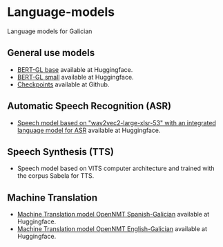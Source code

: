 # Language-models
Language models for Galician

## General use models
+ [BERT-GL base](https://huggingface.co/marcosgg/bert-base-gl-cased) available at Huggingface.
+ [BERT-GL small](https://huggingface.co/marcosgg/bert-small-gl-cased) available at Huggingface. 
+ [Checkpoints](https://github.com/marcospln/galician_bert_checkpoints) available at Github.

## Automatic Speech Recognition (ASR)
+ [Speech model based on "wav2vec2-large-xlsr-53" with an integrated language model for ASR](https://huggingface.co/proxectonos/wav2vec2-large-xlsr-53-galician-with-lm) available at Huggingface.

## Speech Synthesis (TTS)
+ Speech model based on VITS computer architecture and trained with the corpus Sabela for TTS.

## Machine Translation
+ [Machine Translation model OpenNMT Spanish-Galician](https://huggingface.co/proxectonos/NOS-MT-OpenNMT-es-gl) available at Huggingface.
+ [Machine Translation model OpenNMT English-Galician](https://huggingface.co/proxectonos/NOS-MT-OpenNMT-en-gl) available at Huggingface.
